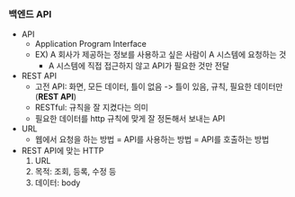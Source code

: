### 백엔드 API

* API
	- Application Program Interface
	- EX) A 회사가 제공하는 정보를 사용하고 싶은 사람이 A 시스템에 요청하는 것
		- A 시스템에 직접 접근하지 않고 API가 필요한 것만 전달
* REST API
	- 고전 API: 화면, 모든 데이터, 틀이 없음 -> 틀이 있음, 규칙, 필요한 데이터만 (**REST API**)
	- RESTful: 규칙을 잘 지켰다는 의미
	- 필요한 데이터를 http 규칙에 맞게 잘 정돈해서 보내는 API
* URL
	- 웹에서 요청을 하는 방법 = API를 사용하는 방법 = API를 호출하는 방법
* REST API에 맞는 HTTP
	1. URL
	2. 목적: 조회, 등록, 수정 등
	3. 데이터: body

